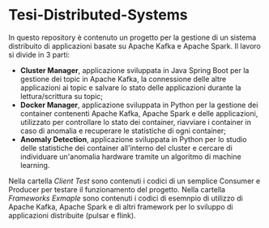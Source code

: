 # Tesi-Distributed-Systems
In questo repository è contenuto un progetto per la gestione di un sistema distribuito di applicazioni basate su Apache Kafka e Apache Spark.
Il lavoro si divide in 3 parti:
- **Cluster Manager**, applicazione sviluppata in Java Spring Boot per la gestione dei topic in Apache Kafka, la connessione delle altre applicazioni ai topic e salvare lo stato delle applicazioni durante la lettura/scrittura su topic;
- **Docker Manager**, applicazione sviluppata in Python per la gestione dei container contenenti Apache Kafka, Apache Spark e delle applicazioni, utilizzato per controllare lo stato dei container, riavviare i container in caso di anomalia e recuperare le statistiche di ogni container;
- **Anomaly Detection**, applicazione sviluppata in Python per lo studio delle statistiche dei container all'interno del cluster e cercare di individuare un'anomalia hardware tramite un algoritmo di machine learning.

Nella cartella *Client Test* sono contenuti i codici di un semplice Consumer e Producer per testare il funzionamento del progetto.
Nella cartella *Frameworks Exmaple* sono contenuti i codici di esemnpio di utilizzo di Apache Kafka, Apache Spark e di altri framework per lo sviluppo di applicazioni distribuite (pulsar e flink).
